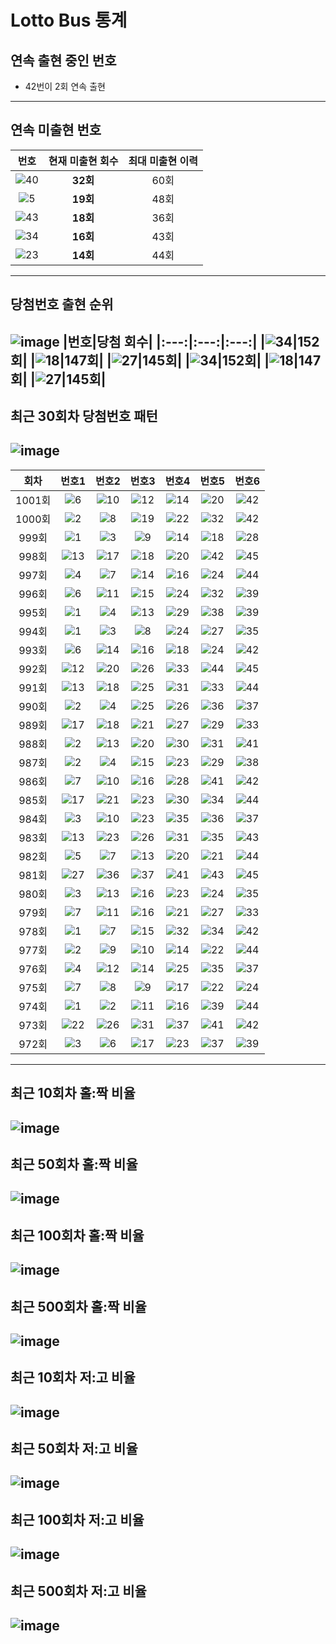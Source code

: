 # Lotto Bus 통계
## 연속 출현 중인 번호
 - 42번이 2회 연속 출현
---
## 연속 미출현 번호
|번호|현재 미출현 회수|최대 미출현 이력|
|:---:|:---:|:---:|
|![40](./numbers/40.png)|**32회**|60회|
|![5](./numbers/5.png)|**19회**|48회|
|![43](./numbers/43.png)|**18회**|36회|
|![34](./numbers/34.png)|**16회**|43회|
|![23](./numbers/23.png)|**14회**|44회|
---
## 당첨번호 출현 순위
![image](./images/number_appearance_10.png)
|번호|당첨 회수|
|:---:|:---:|:---:|
|![34](./numbers/34.png)|152회|
|![18](./numbers/18.png)|147회|
|![27](./numbers/27.png)|145회|
|![34](./numbers/34.png)|152회|
|![18](./numbers/18.png)|147회|
|![27](./numbers/27.png)|145회|
---
## 최근 30회차 당첨번호 패턴
![image](./images/recent_30_win_num_pattern.png)
---
|회차|번호1|번호2|번호3|번호4|번호5|번호6|
|:---:|:---:|:---:|:---:|:---:|:---:|:---:|
|1001회|![6](./numbers/6.png)|![10](./numbers/10.png)|![12](./numbers/12.png)|![14](./numbers/14.png)|![20](./numbers/20.png)|![42](./numbers/42.png)|
|1000회|![2](./numbers/2.png)|![8](./numbers/8.png)|![19](./numbers/19.png)|![22](./numbers/22.png)|![32](./numbers/32.png)|![42](./numbers/42.png)|
|999회|![1](./numbers/1.png)|![3](./numbers/3.png)|![9](./numbers/9.png)|![14](./numbers/14.png)|![18](./numbers/18.png)|![28](./numbers/28.png)|
|998회|![13](./numbers/13.png)|![17](./numbers/17.png)|![18](./numbers/18.png)|![20](./numbers/20.png)|![42](./numbers/42.png)|![45](./numbers/45.png)|
|997회|![4](./numbers/4.png)|![7](./numbers/7.png)|![14](./numbers/14.png)|![16](./numbers/16.png)|![24](./numbers/24.png)|![44](./numbers/44.png)|
|996회|![6](./numbers/6.png)|![11](./numbers/11.png)|![15](./numbers/15.png)|![24](./numbers/24.png)|![32](./numbers/32.png)|![39](./numbers/39.png)|
|995회|![1](./numbers/1.png)|![4](./numbers/4.png)|![13](./numbers/13.png)|![29](./numbers/29.png)|![38](./numbers/38.png)|![39](./numbers/39.png)|
|994회|![1](./numbers/1.png)|![3](./numbers/3.png)|![8](./numbers/8.png)|![24](./numbers/24.png)|![27](./numbers/27.png)|![35](./numbers/35.png)|
|993회|![6](./numbers/6.png)|![14](./numbers/14.png)|![16](./numbers/16.png)|![18](./numbers/18.png)|![24](./numbers/24.png)|![42](./numbers/42.png)|
|992회|![12](./numbers/12.png)|![20](./numbers/20.png)|![26](./numbers/26.png)|![33](./numbers/33.png)|![44](./numbers/44.png)|![45](./numbers/45.png)|
|991회|![13](./numbers/13.png)|![18](./numbers/18.png)|![25](./numbers/25.png)|![31](./numbers/31.png)|![33](./numbers/33.png)|![44](./numbers/44.png)|
|990회|![2](./numbers/2.png)|![4](./numbers/4.png)|![25](./numbers/25.png)|![26](./numbers/26.png)|![36](./numbers/36.png)|![37](./numbers/37.png)|
|989회|![17](./numbers/17.png)|![18](./numbers/18.png)|![21](./numbers/21.png)|![27](./numbers/27.png)|![29](./numbers/29.png)|![33](./numbers/33.png)|
|988회|![2](./numbers/2.png)|![13](./numbers/13.png)|![20](./numbers/20.png)|![30](./numbers/30.png)|![31](./numbers/31.png)|![41](./numbers/41.png)|
|987회|![2](./numbers/2.png)|![4](./numbers/4.png)|![15](./numbers/15.png)|![23](./numbers/23.png)|![29](./numbers/29.png)|![38](./numbers/38.png)|
|986회|![7](./numbers/7.png)|![10](./numbers/10.png)|![16](./numbers/16.png)|![28](./numbers/28.png)|![41](./numbers/41.png)|![42](./numbers/42.png)|
|985회|![17](./numbers/17.png)|![21](./numbers/21.png)|![23](./numbers/23.png)|![30](./numbers/30.png)|![34](./numbers/34.png)|![44](./numbers/44.png)|
|984회|![3](./numbers/3.png)|![10](./numbers/10.png)|![23](./numbers/23.png)|![35](./numbers/35.png)|![36](./numbers/36.png)|![37](./numbers/37.png)|
|983회|![13](./numbers/13.png)|![23](./numbers/23.png)|![26](./numbers/26.png)|![31](./numbers/31.png)|![35](./numbers/35.png)|![43](./numbers/43.png)|
|982회|![5](./numbers/5.png)|![7](./numbers/7.png)|![13](./numbers/13.png)|![20](./numbers/20.png)|![21](./numbers/21.png)|![44](./numbers/44.png)|
|981회|![27](./numbers/27.png)|![36](./numbers/36.png)|![37](./numbers/37.png)|![41](./numbers/41.png)|![43](./numbers/43.png)|![45](./numbers/45.png)|
|980회|![3](./numbers/3.png)|![13](./numbers/13.png)|![16](./numbers/16.png)|![23](./numbers/23.png)|![24](./numbers/24.png)|![35](./numbers/35.png)|
|979회|![7](./numbers/7.png)|![11](./numbers/11.png)|![16](./numbers/16.png)|![21](./numbers/21.png)|![27](./numbers/27.png)|![33](./numbers/33.png)|
|978회|![1](./numbers/1.png)|![7](./numbers/7.png)|![15](./numbers/15.png)|![32](./numbers/32.png)|![34](./numbers/34.png)|![42](./numbers/42.png)|
|977회|![2](./numbers/2.png)|![9](./numbers/9.png)|![10](./numbers/10.png)|![14](./numbers/14.png)|![22](./numbers/22.png)|![44](./numbers/44.png)|
|976회|![4](./numbers/4.png)|![12](./numbers/12.png)|![14](./numbers/14.png)|![25](./numbers/25.png)|![35](./numbers/35.png)|![37](./numbers/37.png)|
|975회|![7](./numbers/7.png)|![8](./numbers/8.png)|![9](./numbers/9.png)|![17](./numbers/17.png)|![22](./numbers/22.png)|![24](./numbers/24.png)|
|974회|![1](./numbers/1.png)|![2](./numbers/2.png)|![11](./numbers/11.png)|![16](./numbers/16.png)|![39](./numbers/39.png)|![44](./numbers/44.png)|
|973회|![22](./numbers/22.png)|![26](./numbers/26.png)|![31](./numbers/31.png)|![37](./numbers/37.png)|![41](./numbers/41.png)|![42](./numbers/42.png)|
|972회|![3](./numbers/3.png)|![6](./numbers/6.png)|![17](./numbers/17.png)|![23](./numbers/23.png)|![37](./numbers/37.png)|![39](./numbers/39.png)|
---
## 최근 10회차 홀:짝 비율
![image](./images/Odd_Even_rate_10.png)
---
## 최근 50회차 홀:짝 비율
![image](./images/Odd_Even_rate_50.png)
---
## 최근 100회차 홀:짝 비율
![image](./images/Odd_Even_rate_100.png)
---
## 최근 500회차 홀:짝 비율
![image](./images/Odd_Even_rate_500.png)
---
## 최근 10회차 저:고 비율
![image](./images/Low_High_rate_10.png)
---
## 최근 50회차 저:고 비율
![image](./images/Low_High_rate_50.png)
---
## 최근 100회차 저:고 비율
![image](./images/Low_High_rate_100.png)
---
## 최근 500회차 저:고 비율
![image](./images/Low_High_rate_500.png)
---